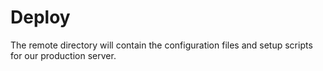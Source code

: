 # Deploy

The remote directory will contain the configuration files and setup scripts for our
production server.
